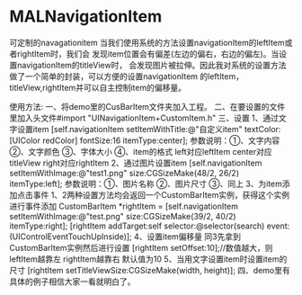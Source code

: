 MALNavigationItem
=================

可定制的navagationitem
    当我们使用系统的方法设置navigationItem的leftItem或者rightItem时，我们会
发现item位置会有偏差(左边的偏右，右边的偏左)。当设置navigationItem的titleView时，
会发现图片被拉伸。因此我对系统的设置方法做了一个简单的封装，可以方便的设置navigationItem
的leftItem，titleView,rightItem并可以自主控制item的偏移量。

使用方法:
一、将demo里的CusBarItem文件夹加入工程。
二、在要设置的文件里加入头文件#import "UINavigationItem+CustomItem.h"
三、设置
    1、通过文字设置item
    [self.navigationItem setItemWithTitle:@"自定义item" textColor:[UIColor redColor] fontSize:16 itemType:center];
    参数说明：①、文字内容 ②、文字颜色 ③、字体大小 
    ④、item的格式 left对应leftItem  center对应titleView   right对应rightItem
    2、通过图片设置item
     [self.navigationItem setItemWithImage:@"test1.png" size:CGSizeMake(48/2, 26/2) itemType:left];
    参数说明：①、图片名称 ②、图片尺寸 ③、同上
    3、为item添加点击事件
       1、2两种设置方法均会返回一个CustomBarItem实例，获得这个实例进行事件添加
      CustomBarItem *rightItem = [self.navigationItem setItemWithImage:@"test.png" size:CGSizeMake(39/2, 40/2) itemType:right];
      [rightItem addTarget:self selector:@selector(search) event:(UIControlEventTouchUpInside)];
    4、设置item偏移量
       同3先拿到CustomBarItem实例然后进行设置
       [rightItem setOffset:10];//数值越大，则leftItem越靠左  rightItem越靠右  默认值为10
    5、当用文字设置item时设置item的尺寸
       [rightItem setTitleViewSize:CGSizeMake(width, height)];
四、demo里有具体的例子相信大家一看就明白了。